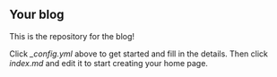 ## Your blog

This is the repository for the blog!

Click *_config.yml* above to get started and fill in the details. Then click *index.md* and edit it to start creating your home page.


